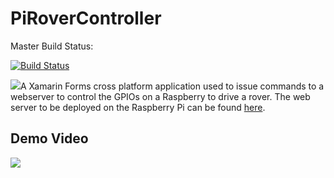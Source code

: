 # PiRoverController

Master Build Status:

[![Build Status](https://dev.azure.com/callumhoughton13/callumhoughton13/_apis/build/status/CallumHoughton18.PiRoverController?branchName=master)](https://dev.azure.com/callumhoughton13/callumhoughton13/_build/latest?definitionId=3&branchName=master)

![](C:\Projects\PiRoverController\docs\images\AndroidMockup.png)A Xamarin Forms cross platform application used to issue commands to a webserver to control the GPIOs on a Raspberry to drive a rover. 
The web server to be deployed on the Raspberry Pi can be found [here](<https://github.com/CallumHoughton18/PiRoverWebServer>).

## Demo Video

[![](https://img.youtube.com/vi/dnlcQPna3ew/0.jpg)](https://www.youtube.com/watch?v=dnlcQPna3ew)

